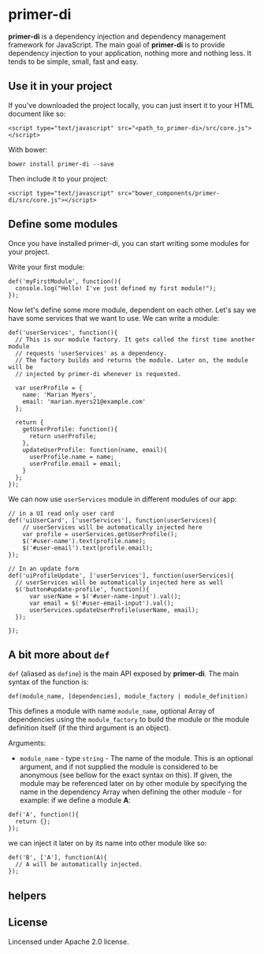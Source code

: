 primer-di
=====

<b>primer-di</b> is a dependency injection and dependency management framework for
JavaScript.
The main goal of <b>primer-di</b> is to provide dependency injection to your application, nothing more and nothing less.
It tends to be simple, small, fast and easy.

Use it in your project
----------------------

If you've downloaded the project locally, you can just insert it to your HTML
document like so:

```
<script type="text/javascript" src="<path_to_primer-di>/src/core.js"></script>
```
With bower:

```
bower install primer-di --save
```
Then include it to your project:

```
<script type="text/javascript" src="bower_components/primer-di/src/core.js"></script>
```


Define some modules
--------

Once you have installed primer-di, you can start writing some modules for your project.

Write your first module:

```
def('myFirstModule', function(){
  console.log("Hello! I've just defined my first module!");
});
```

Now let's define some more module, dependent on each other. Let's say we have some
services that we want to use. We can write a module:

```
def('userServices', function(){
  // This is our module factory. It gets called the first time another module
  // requests 'userServices' as a dependency.
  // The factory builds and returns the module. Later on, the module will be
  // injected by primer-di whenever is requested.

  var userProfile = {
    name: 'Marian Myers',
    email: 'marian.myers21@example.com'
  };

  return {
    getUserProfile: function(){
      return userProfile;
    },
    updateUserProfile: function(name, email){
      userProfile.name = name;
      userProfile.email = email;
    }
  };
});
```

We can now use ```userServices``` module in different modules of our app:

```
// in a UI read only user card
def('uiUserCard', ['userServices'], function(userServices){
    // userServices will be automatically injected here
    var profile = userServices.getUserProfile();
    $('#user-name').text(profile.name);
    $('#user-email').text(profile.email);
});

// In an update form
def('uiProfileUpdate', ['userServices'], function(userServices){
  // userServices will be automatically injected here as well
  $('button#update-profile', function(){
      var userName = $('#user-name-input').val();
      var email = $('#user-email-input').val();
      userServices.updateUserProfile(userName, email);
  });

});

```




A bit more about ```def```
--------------------------

```def``` (aliased as ```define```) is the main API exposed by **primer-di**.
The main syntax of the function is:

```
def(module_name, [dependencies], module_factory | module_definition)
```

This defines a module with name ```module_name```, optional Array of dependencies using
the ```module_factory``` to build the module or the module definition itself (if the third
argument is an object).

Arguments:

* ```module_name``` - type ```string``` - The name of the module. This is an optional argument, and if not supplied the module is considered to be anonymous (see bellow for the exact syntax on this). If given, the module may be referenced later on by other module by specifying the name in the dependency Array when defining the other module - for example: if we define a module **A**:
```
def('A', function(){
  return {};
});
```

we can inject it later on by its name into other module like so:

```
def('B', ['A'], function(A){
  // A will be automatically injected.  
});
```

helpers
------


License
--------
Lincensed under Apache 2.0 license.
